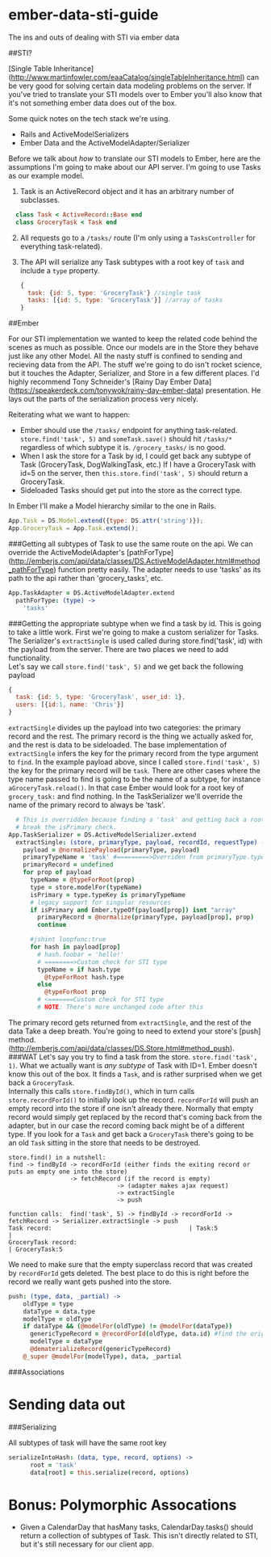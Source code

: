 ember-data-sti-guide
====================

The ins and outs of dealing with STI via ember data

##STI?

[Single Table Inheritance] (http://www.martinfowler.com/eaaCatalog/singleTableInheritance.html) can be very good for solving certain data modeling problems on the server.  If you've tried to translate your STI models over to Ember you'll also know that it's not something ember data does out of the box. 

Some quick notes on the tech stack we're using. 
* Rails and ActiveModelSerializers
* Ember Data and the ActiveModelAdapter/Serializer


Before we talk about _how_ to translate our STI models to Ember, here are the assumptions I'm going to make about our API server. I'm going to use Tasks as our example model.

1. Task is an ActiveRecord object and it has an arbitrary number of subclasses.

```ruby
  class Task < ActiveRecord::Base end
  class GroceryTask < Task end
```

2. All requests go to a `/tasks/` route (I'm only using a `TasksController` for everything task-related).
3. The API will serialize any Task subtypes with a root key of `task` and include a `type` property.
    
    ```javascript
    {
      task: {id: 5, type: 'GroceryTask'} //single task
      tasks: [{id: 5, type: 'GroceryTask'}] //array of tasks
    }
    ```
##Ember

For our STI implementation we wanted to keep the related code behind the scenes as much as possible.  Once our models are in the Store they behave just like any other Model.  All the nasty stuff is confined to sending and recieving data from the API.  The stuff we're going to do isn't rocket science, but it touches the Adapter, Serializer, and Store in a few different places.  I'd highly recommend Tony Schneider's [Rainy Day Ember Data] (https://speakerdeck.com/tonywok/rainy-day-ember-data) presentation.  He lays out the parts of the serialization process very nicely.

Reiterating what we want to happen:
* Ember should use the `/tasks/` endpoint for anything task-related.  `store.find('task', 5)` and `someTask.save()` should hit `/tasks/*` regardless of which subtype it is.  `/grocery_tasks/` is no good.
* When I ask the store for a Task by id, I could get back any subtype of Task (GroceryTask, DogWalkingTask, etc.)  If I have a GroceryTask with id=5 on the server, then `this.store.find('task', 5)` should return a GroceryTask.
* Sideloaded Tasks should get put into the store as the correct type.

In Ember I'll make a Model hierarchy similar to the one in Rails.
```javascript
App.Task = DS.Model.extend({type: DS.attr('string')});
App.GroceryTask = App.Task.extend();
```


###Getting all subtypes of Task to use the same route on the api.
We can override the ActiveModelAdapter's [pathForType] (http://emberjs.com/api/data/classes/DS.ActiveModelAdapter.html#method_pathForType) function pretty easily. The adapter needs to use 'tasks' as its path to the api rather than 'grocery_tasks', etc.
```coffeescript
App.TaskAdapter = DS.ActiveModelAdapter.extend
  pathForType: (type) ->
    'tasks'
```

###Getting the appropriate subtype when we find a task by id.
This is going to take a little work.  First we're going to make a custom serializer for Tasks.  
The Serializer's `extractSingle` is used called during store.find('task', id) with the payload from the server.  There are two places we need to add functionality.  
Let's say we call `store.find('task', 5)` and we get back the following payload

```javascript
{
  task: {id: 5, type: 'GroceryTask', user_id: 1},
  users: [{id:1, name: 'Chris'}]
}
```
`extractSingle` divides up the payload into two categories: the primary record and the rest.  The primary record is the thing we actually asked for, and the rest is data to be sideloaded.  The base implementation of `extractSingle` infers the key for the primary record from the type argument to `find`.  In the example payload above, since I called `store.find('task', 5)` the key for the primary record will be `task`.  There are other cases where the type name passed to find is going to be the name of a subtype, for instance `aGroceryTask.reload()`.  In that case Ember would look for a root key of `grocery_task:` and find nothing.  In the TaskSerializer we'll override the name of the primary record to always be 'task'. 

```coffeescript
  # This is overridden because finding a 'task' and getting back a root key of 'author_task' will
  # break the isPrimary check.
App.TaskSerializer = DS.ActiveModelSerializer.extend
  extractSingle: (store, primaryType, payload, recordId, requestType) ->
    payload = @normalizePayload(primaryType, payload)
    primaryTypeName = 'task' #=========>Overriden from primaryType.typeKey
    primaryRecord = undefined
    for prop of payload
      typeName = @typeForRoot(prop)
      type = store.modelFor(typeName)
      isPrimary = type.typeKey is primaryTypeName
      # legacy support for singular resources
      if isPrimary and Ember.typeOf(payload[prop]) isnt "array"
        primaryRecord = @normalize(primaryType, payload[prop], prop)
        continue

      #jshint loopfunc:true
      for hash in payload[prop]
        # hash.foobar = 'hello!'
        # ========>Custom check for STI type
        typeName = if hash.type
          @typeForRoot hash.type
        else
          @typeForRoot prop
        # <=======Custom check for STI type
        # NOTE: There's more unchanged code after this
```

The primary record gets returned from `extractSingle`, and the rest of the data 
Take a deep breath.  You're going to need to extend your store's [push] method. (http://emberjs.com/api/data/classes/DS.Store.html#method_push).
###WAT
Let's say you try to find a task from the store.  `store.find('task', 1)`.  What we actually want is _any subtype_ of Task with ID=1.  Ember doesn't know this out of the box.  It finds a `Task`, and is rather surprised when we get back a `GroceryTask`.   
Internally this calls `store.findById()`, which in turn calls `store.recordForId()` to initially look up the record. `recordForId` will push an empty record into the store if one isn't already there.  Normally that empty record would simply get replaced by the record that's coming back from the adapter, but in our case the record coming back might be of a different type. If you look for a `Task` and get back a `GroceryTask` there's going to be an old `Task` sitting in the store that needs to be destroyed.

```
store.find() in a nutshell:
find -> findById -> recordForId (either finds the exiting record or puts an empty one into the store)
                 -> fetchRecord (if the record is empty)
                              -> (adapter makes ajax request) 
                              -> extractSingle
                              -> push
                              
function calls:  find('task', 5) -> findById -> recordForId -> fetchRecord -> Serializer.extractSingle -> push
Task record:                                      | Task:5                             |
GroceryTask record:                                                                    | GroceryTask:5

```

We need to make sure that the empty superclass record that was created by `recordForId` gets deleted.  The best place to do this is right before the record we really want gets pushed into the store. 

```coffeescript
push: (type, data, _partial) ->
    oldType = type
    dataType = data.type
    modelType = oldType
    if dataType && (@modelFor(oldType) != @modelFor(dataType))
      genericTypeRecord = @recordForId(oldType, data.id) #find the original record made by recordForId
      modelType = dataType
      @dematerializeRecord(genericTypeRecord)
    @_super @modelFor(modelType), data, _partial
```

###Associations

Sending data out
=================
###Serializing

All subtypes of task will have the same root key
```coffeescript
serializeIntoHash: (data, type, record, options) ->
      root = 'task'
      data[root] = this.serialize(record, options)
```
Bonus: Polymorphic Assocations
=================================
* Given a CalendarDay that hasMany tasks, CalendarDay.tasks() should return a collection of subtypes of Task.  This isn't directly related to STI, but it's still necessary for our client app.  

